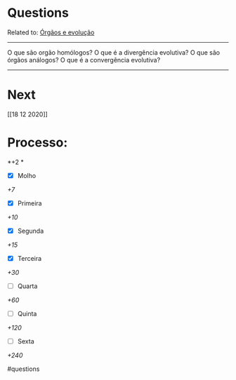 # Questions
Related to: [Órgãos e evolução](%C3%93rg%C3%A3os%20e%20evolu%C3%A7%C3%A3o.md)

---

O que são orgão homólogos?
O que é a divergência evolutiva?
O que são órgãos análogos?
O que é a convergência evolutiva?

---
# Next
[[18 12 2020]]
# Processo:
*+2 *

- [x] Molho  

*+7* 

- [x] Primeira 

*+10* 

- [x] Segunda

*+15* 

- [x] Terceira 

*+30* 

- [ ] Quarta 

*+60* 

- [ ] Quinta 

*+120* 

- [ ] Sexta 

*+240* 


#questions